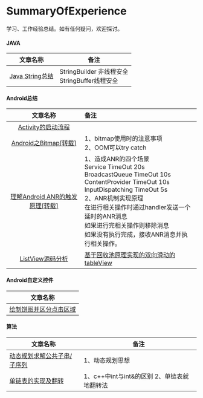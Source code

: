 # SummaryOfExperience
学习、工作经验总结。如有任何疑问，欢迎探讨。

#### JAVA

|                   文章名称                   | 备注                                       |
| :--------------------------------------: | ---------------------------------------- |
| [Java String总结](https://github.com/lhc20040808/SummaryOfExperience/blob/master/Java%20String总结.md#java-string-总结) | StringBuilder 非线程安全 <br>StringBuffer线程安全 |

#### Android总结

|                   文章名称                   | 备注                                       |
| :--------------------------------------: | :--------------------------------------- |
| [Activity的启动流程](https://github.com/lhc20040808/SummaryOfExperience/blob/master/Activity的启动流程.md) |                                          |
| [Android之Bitmap[转载]](http://www.jianshu.com/p/98c88f9ceafa) | 1、bitmap使用时的注意事项  <br>2、OOM可以try catch   |
| [理解Android ANR的触发原理[转载]](http://gityuan.com/2016/07/02/android-anr/) | 1、造成ANR的四个场景 <br>Service TimeOut 20s <br>BroadcastQueue TimeOut 10s <br>ContentProvider TimeOut 10s <br>InputDispatching TimeOut 5s  <br>2、ANR机制实现原理 <br>在进行相关操作时通过handler发送一个延时的ANR消息<br>如果进行完相关操作则移除消息<br>如果没有执行完成，接收ANR消息并执行相关操作。 |
| [ListView源码分析](https://github.com/lhc20040808/SummaryOfExperience/blob/master/ListView源码分析.md) | [基于回收池原理实现的双向滑动的tableView](https://github.com/lhc20040808/TableView) |

#### Android自定义控件

|                   文章名称                   |
| :--------------------------------------: |
| [绘制饼图并区分点击区域](https://github.com/lhc20040808/SummaryOfExperience/blob/master/%E7%BB%98%E5%88%B6%E9%A5%BC%E5%9B%BE%E5%B9%B6%E5%8C%BA%E5%88%86%E7%82%B9%E5%87%BB%E5%8C%BA%E5%9F%9F.md) |

#### 算法

| 文章名称                                     | 备注                           |
| ---------------------------------------- | ---------------------------- |
| [动态规划求解公共子串/子序列](https://github.com/lhc20040808/SummaryOfExperience/blob/master/算法题：求公共子串:公共子序列.md) | 1、动态规划思想                     |
| [单链表的实现及翻转](https://github.com/lhc20040808/SummaryOfExperience/blob/master/算法：C%2B%2B单链表的实现及翻转.md) | 1、c++中int与int&的区别 2、单链表就地翻转法 |

